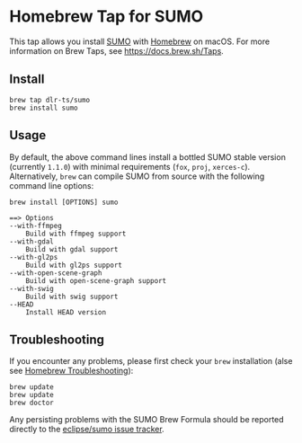 # Homebrew Tap for SUMO

This tap allows you install [SUMO](http://sumo.dlr.de) with [Homebrew](https://brew.sh/) on macOS.
For more information on Brew Taps, see https://docs.brew.sh/Taps.

## Install

    brew tap dlr-ts/sumo
    brew install sumo

## Usage

By default, the above command lines install a bottled SUMO stable version (currently ```1.1.0```) with minimal requirements (```fox```, ```proj```, ```xerces-c```).
Alternatively, ```brew``` can compile SUMO from source with the following command line options:


    brew install [OPTIONS] sumo
    
    ==> Options
    --with-ffmpeg
        Build with ffmpeg support
    --with-gdal
        Build with gdal support
    --with-gl2ps
        Build with gl2ps support
    --with-open-scene-graph
        Build with open-scene-graph support
    --with-swig
        Build with swig support
    --HEAD
        Install HEAD version


## Troubleshooting

If you encounter any problems, please first check your ```brew``` installation (alse see [Homebrew Troubleshooting](https://docs.brew.sh/Troubleshooting)):

    brew update
    brew update
    brew doctor

Any persisting problems with the SUMO Brew Formula should be reported directly to the [eclipse/sumo issue tracker](https://github.com/eclipse/sumo/issues).
